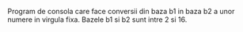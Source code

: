Program de consola care face conversii din baza b1 in baza b2 a unor numere in virgula fixa. Bazele b1 si b2 sunt intre 2 si 16.
